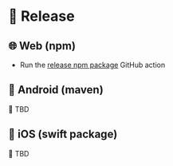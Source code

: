 # 🚀 Release

## 🌐 Web (npm)

- Run the [release npm package](https://github.com/element-hq/compound-design-tokens/actions/workflows/release-npm.yml) GitHub action

## 🤖 Android (maven)

🚧 TBD

## 📱 iOS (swift package)

🚧 TBD
